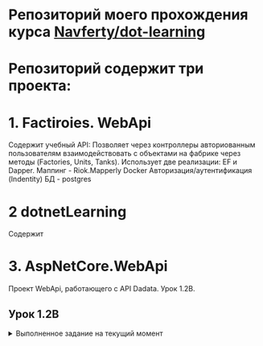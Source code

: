 # Репозиторий моего прохождения курса [Navferty/dot-learning]( https://github.com/navferty/dotnet-learning)

# Репозиторий содержит три проекта:
# 1. Factiroies. WebApi
Содержит учебный API: Позволяет через контроллеры авториованным пользователям взаимодействовать с объектами на фабрике через методы (Factories, Units, Tanks).
Использует две реализации: EF и Dapper. 
Маппинг - Riok.Mapperly
Docker
Авторизация/аутентификация (Indentity) 
БД - postgres

# 2  dotnetLearning
Содержит
# 3. AspNetCore.WebApi 

Проект WebApi, работающего с API Dadata. Урок 1.2B.

## Урок 1.2B  

<details>
<summary>Выполненное задание на текущий момент</summary>

* Задание со звёздочкой: реализовать веб-приложение на ASP.NET Core, функционально аналогичное предыдущему заданию, которое будет отдавать ответ по HTTP Get-запросу (ASP.NET Core Web Api)

</details>
